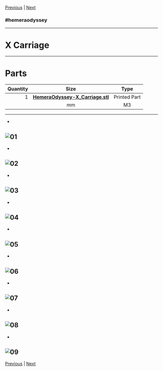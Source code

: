 [Previous](03_Ider.md) | [Next](05_Filament_Sensor.md)
### #hemeraodyssey
---
# X Carriage
---
# Parts  
|Quantity|Size|Type|
|---:|:---:|:---:|
|1|[**HemeraOdyssey-X_Carriage.stl**](../HemeraOdyssey_STLs_BETA/HemeraOdyssey-X_Carriage.stl)|Printed Part|
||mm|M3|
---
* <br>  
![01](../img/X_Carriage/01.jpg)
---
* <br>  
![02](../img/X_Carriage/02.jpg)
---
* <br>  
![03](../img/X_Carriage/03.jpg)
---
* <br>  
![04](../img/X_Carriage/04.jpg)
---
* <br>  
![05](../img/X_Carriage/05.jpg)
---
* <br>  
![06](../img/X_Carriage/06.jpg)
---
* <br>  
![07](../img/X_Carriage/07.jpg)
---
* <br>  
![08](../img/X_Carriage/08.jpg)
---
* <br>  
![09](../img/X_Carriage/09.jpg)
---
[Previous](03_Ider.md) | [Next](05_Filament_Sensor.md)